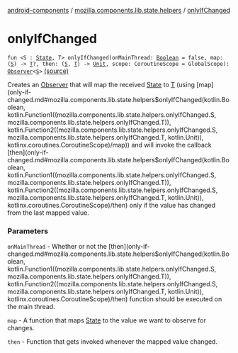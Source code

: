 [android-components](../index.md) / [mozilla.components.lib.state.helpers](index.md) / [onlyIfChanged](./only-if-changed.md)

# onlyIfChanged

`fun <S : `[`State`](../mozilla.components.lib.state/-state.md)`, T> onlyIfChanged(onMainThread: `[`Boolean`](https://kotlinlang.org/api/latest/jvm/stdlib/kotlin/-boolean/index.html)` = false, map: (`[`S`](only-if-changed.md#S)`) -> `[`T`](only-if-changed.md#T)`?, then: (`[`S`](only-if-changed.md#S)`, `[`T`](only-if-changed.md#T)`) -> `[`Unit`](https://kotlinlang.org/api/latest/jvm/stdlib/kotlin/-unit/index.html)`, scope: CoroutineScope = GlobalScope): `[`Observer`](../mozilla.components.lib.state/-observer.md)`<`[`S`](only-if-changed.md#S)`>` [(source)](https://github.com/mozilla-mobile/android-components/blob/master/components/lib/state/src/main/java/mozilla/components/lib/state/helpers/Helpers.kt#L23)

Creates an [Observer](../mozilla.components.lib.state/-observer.md) that will map the received [State](../mozilla.components.lib.state/-state.md) to [T](only-if-changed.md#T) (using [map](only-if-changed.md#mozilla.components.lib.state.helpers$onlyIfChanged(kotlin.Boolean, kotlin.Function1((mozilla.components.lib.state.helpers.onlyIfChanged.S, mozilla.components.lib.state.helpers.onlyIfChanged.T)), kotlin.Function2((mozilla.components.lib.state.helpers.onlyIfChanged.S, mozilla.components.lib.state.helpers.onlyIfChanged.T, kotlin.Unit)), kotlinx.coroutines.CoroutineScope)/map)) and will invoke the callback
[then](only-if-changed.md#mozilla.components.lib.state.helpers$onlyIfChanged(kotlin.Boolean, kotlin.Function1((mozilla.components.lib.state.helpers.onlyIfChanged.S, mozilla.components.lib.state.helpers.onlyIfChanged.T)), kotlin.Function2((mozilla.components.lib.state.helpers.onlyIfChanged.S, mozilla.components.lib.state.helpers.onlyIfChanged.T, kotlin.Unit)), kotlinx.coroutines.CoroutineScope)/then) only if the value has changed from the last mapped value.

### Parameters

`onMainThread` - Whether or not the [then](only-if-changed.md#mozilla.components.lib.state.helpers$onlyIfChanged(kotlin.Boolean, kotlin.Function1((mozilla.components.lib.state.helpers.onlyIfChanged.S, mozilla.components.lib.state.helpers.onlyIfChanged.T)), kotlin.Function2((mozilla.components.lib.state.helpers.onlyIfChanged.S, mozilla.components.lib.state.helpers.onlyIfChanged.T, kotlin.Unit)), kotlinx.coroutines.CoroutineScope)/then) function should be executed on the main thread.

`map` - A function that maps [State](../mozilla.components.lib.state/-state.md) to the value we want to observe for changes.

`then` - Function that gets invoked whenever the mapped value changed.